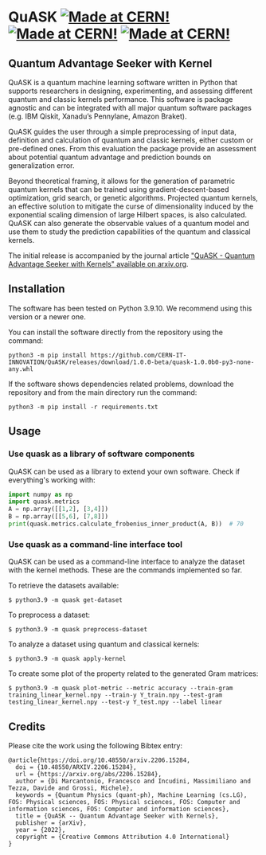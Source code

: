 # QuASK  [![Made at CERN!](https://img.shields.io/badge/CERN-CERN%20openlab-brightgreen)](https://openlab.cern/) [![Made at CERN!](https://img.shields.io/badge/CERN-Open%20Source-%232980b9.svg)](https://home.cern) [![Made at CERN!](https://img.shields.io/badge/CERN-QTI-blue)](https://quantum.cern/our-governance)

## Quantum Advantage Seeker with Kernel

QuASK is a quantum machine learning software written in Python that 
supports researchers in designing, experimenting, and assessing 
different quantum and classic kernels performance. This software 
is package agnostic and can be integrated with all major quantum 
software packages (e.g. IBM Qiskit, Xanadu’s Pennylane, Amazon Braket).

QuASK guides the user through a simple preprocessing of input data, 
definition and calculation of quantum and classic kernels, 
either custom or pre-defined ones. From this evaluation the package 
provide an assessment about potential quantum advantage and prediction 
bounds on generalization error.

Beyond theoretical framing, it allows for the generation of parametric
quantum kernels that can be trained using gradient-descent-based 
optimization, grid search, or genetic algorithms. Projected quantum 
kernels, an effective solution to mitigate the curse of dimensionality 
induced by the exponential scaling dimension of large Hilbert spaces,
is also calculated. QuASK can also generate the observable values of
a quantum model and use them to study the prediction capabilities of
the quantum and classical kernels.

The initial release is accompanied by the journal article ["QuASK - Quantum
Advantage Seeker with Kernels" available on arxiv.org](https://arxiv.org/abs/2206.15284).

## Installation

The software has been tested on Python 3.9.10. We recommend using this version or a newer one. 

You can install the software directly from the repository using the command:

```python3 -m pip install https://github.com/CERN-IT-INNOVATION/QuASK/releases/download/1.0.0-beta/quask-1.0.0b0-py3-none-any.whl```

If the software shows dependencies related problems, download the repository and 
from the main directory run the command:

```python3 -m pip install -r requirements.txt```

## Usage

### Use quask as a library of software components

QuASK can be used as a library to extend your own software. Check if everything's working with:

```python
import numpy as np
import quask.metrics
A = np.array([[1,2], [3,4]])
B = np.array([[5,6], [7,8]])
print(quask.metrics.calculate_frobenius_inner_product(A, B))  # 70
```

### Use quask as a command-line interface tool

QuASK can be used as a command-line interface to analyze the dataset with the
kernel methods. These are the commands implemented so far.

To retrieve the datasets available:

    $ python3.9 -m quask get-dataset

To preprocess a dataset:

    $ python3.9 -m quask preprocess-dataset

To analyze a dataset using quantum and classical kernels:

    $ python3.9 -m quask apply-kernel

To create some plot of the property related to the generated Gram matrices:

    $ python3.9 -m quask plot-metric --metric accuracy --train-gram training_linear_kernel.npy --train-y Y_train.npy --test-gram testing_linear_kernel.npy --test-y Y_test.npy --label linear


## Credits

Please cite the work using the following Bibtex entry:

```text
@article{https://doi.org/10.48550/arxiv.2206.15284,
  doi = {10.48550/ARXIV.2206.15284},
  url = {https://arxiv.org/abs/2206.15284},
  author = {Di Marcantonio, Francesco and Incudini, Massimiliano and Tezza, Davide and Grossi, Michele},
  keywords = {Quantum Physics (quant-ph), Machine Learning (cs.LG), FOS: Physical sciences, FOS: Physical sciences, FOS: Computer and information sciences, FOS: Computer and information sciences},
  title = {QuASK -- Quantum Advantage Seeker with Kernels},
  publisher = {arXiv},
  year = {2022},
  copyright = {Creative Commons Attribution 4.0 International}
}
```
